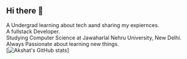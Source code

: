 ## Hi there 👋

A Undergrad learning about tech aand sharing my expiernces.<br />
A fullstack Developer.<br />
Studying Computer Science at Jawaharlal Nehru University, New Delhi.<br />
Always Passionate about learning new things.<br/>
[![Akshat's GitHub stats](https://github-readme-stats.vercel.app/api?username=akshat09867&show=reviews,discussions_started,discussions_answered,prs_merged,prs_merged_percentage)]

